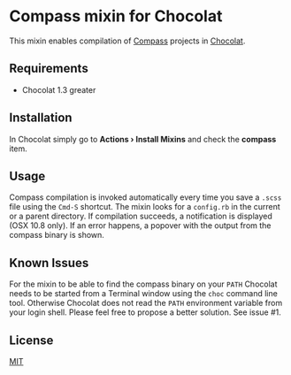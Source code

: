 # Compass mixin for Chocolat

This mixin enables compilation of [Compass](http://compass-style.org/) projects in [Chocolat](http://chocolatapp.com).

## Requirements

 * Chocolat 1.3 greater

## Installation

In Chocolat simply go to **Actions › Install Mixins** and check
the **compass** item.

## Usage

Compass compilation is invoked automatically every time you save a 
`.scss` file using the `Cmd-S` shortcut. The mixin looks for a 
`config.rb` in the current or a parent directory. If compilation 
succeeds, a notification is displayed (OSX 10.8 only). If an error 
happens, a popover with the output from the compass binary is shown.

## Known Issues

For the mixin to be able to find the compass binary on your `PATH`
Chocolat needs to be started from a Terminal window using the `choc`
command line tool. Otherwise Chocolat does not read the `PATH` 
environment variable from your login shell. Please feel free to 
propose a better solution. See issue #1.

## License 

[MIT](http://philippbosch.mit-license.org/)
